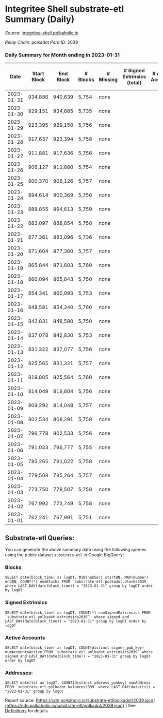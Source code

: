 # Integritee Shell substrate-etl Summary (Daily)

_Source_: [integritee-shell.polkaholic.io](https://integritee-shell.polkaholic.io)

*Relay Chain*: polkadot
*Para ID*: 2039



### Daily Summary for Month ending in 2023-01-31


| Date | Start Block | End Block | # Blocks | # Missing | # Signed Extrinsics (total) | # Active Accounts | # Addresses with Balances | # Events | # Transfers | # XCM Transfers In | # XCM Transfers Out |
| ---- | ----------- | --------- | -------- | --------- | --------------------------- | ----------------- | ------------------------- | -------- | ----------- | ------------------ | ------------------- |
| 2023-01-31 | 934,886 | 940,639 | 5,754 | none  |  |  | 1 | 11,508 |   |   |   |
| 2023-01-30 | 929,151 | 934,885 | 5,735 | none  |  |  | 1 | 11,470 |   |   |   |
| 2023-01-29 | 923,395 | 929,150 | 5,756 | none  |  |  | 1 | 11,512 |   |   |   |
| 2023-01-28 | 917,637 | 923,394 | 5,758 | none  |  |  | 1 | 11,516 |   |   |   |
| 2023-01-27 | 911,881 | 917,636 | 5,756 | none  |  |  | 1 | 11,512 |   |   |   |
| 2023-01-26 | 906,127 | 911,880 | 5,754 | none  |  |  | 1 | 11,508 |   |   |   |
| 2023-01-25 | 900,370 | 906,126 | 5,757 | none  |  |  | 1 | 11,514 |   |   |   |
| 2023-01-24 | 894,614 | 900,369 | 5,756 | none  |  |  | 1 | 11,512 |   |   |   |
| 2023-01-23 | 888,855 | 894,613 | 5,759 | none  |  |  | 1 | 11,518 |   |   |   |
| 2023-01-22 | 883,097 | 888,854 | 5,758 | none  |  |  | 1 | 11,516 |   |   |   |
| 2023-01-21 | 877,361 | 883,096 | 5,736 | none  |  |  | 1 | 11,472 |   |   |   |
| 2023-01-20 | 871,604 | 877,360 | 5,757 | none  |  |  | 1 | 11,514 |   |   |   |
| 2023-01-19 | 865,844 | 871,603 | 5,760 | none  |  |  | 1 | 11,520 |   |   |   |
| 2023-01-18 | 860,094 | 865,843 | 5,750 | none  |  |  | 1 | 11,500 |   |   |   |
| 2023-01-17 | 854,341 | 860,093 | 5,753 | none  |  |  | 1 | 11,506 |   |   |   |
| 2023-01-16 | 848,581 | 854,340 | 5,760 | none  |  |  | 1 | 11,520 |   |   |   |
| 2023-01-15 | 842,831 | 848,580 | 5,750 | none  |  |  | 1 | 11,500 |   |   |   |
| 2023-01-14 | 837,078 | 842,830 | 5,753 | none  |  |  | 1 | 11,506 |   |   |   |
| 2023-01-13 | 831,322 | 837,077 | 5,756 | none  |  |  | 1 | 11,512 |   |   |   |
| 2023-01-12 | 825,565 | 831,321 | 5,757 | none  |  |  | 1 | 11,514 |   |   |   |
| 2023-01-11 | 819,805 | 825,564 | 5,760 | none  |  |  | 1 | 11,520 |   |   |   |
| 2023-01-10 | 814,049 | 819,804 | 5,756 | none  |  |  | 1 | 11,512 |   |   |   |
| 2023-01-09 | 808,292 | 814,048 | 5,757 | none  |  |  | 1 | 11,514 |   |   |   |
| 2023-01-08 | 802,534 | 808,291 | 5,758 | none  |  |  | 1 | 11,516 |   |   |   |
| 2023-01-07 | 796,778 | 802,533 | 5,756 | none  |  |  | 1 | 11,512 |   |   |   |
| 2023-01-06 | 791,023 | 796,777 | 5,755 | none  |  |  | 1 | 11,510 |   |   |   |
| 2023-01-05 | 785,265 | 791,022 | 5,758 | none  |  |  | 1 | 11,516 |   |   |   |
| 2023-01-04 | 779,508 | 785,264 | 5,757 | none  |  |  | 1 | 11,514 |   |   |   |
| 2023-01-03 | 773,750 | 779,507 | 5,758 | none  |  |  | 1 | 11,516 |   |   |   |
| 2023-01-02 | 767,992 | 773,749 | 5,758 | none  |  |  | 1 | 11,516 |   |   |   |
| 2023-01-01 | 762,241 | 767,991 | 5,751 | none  |  |  | 1 | 11,502 |   |   |   |

## Substrate-etl Queries:
You can generate the above summary data using the following queries using the public dataset `substrate-etl` in Google BigQuery:


### Blocks
```
SELECT date(block_time) as logDT, MIN(number) startBN, MAX(number) endBN, COUNT(*) numBlocks FROM `substrate-etl.polkadot.blocks2039`  where LAST_DAY(date(block_time)) = "2023-01-31" group by logDT order by logDT
```


### Signed Extrinsics
```
SELECT date(block_time) as logDT, COUNT(*) numSignedExtrinsics FROM `substrate-etl.polkadot.extrinsics2039`  where signed and LAST_DAY(date(block_time)) = "2023-01-31" group by logDT order by logDT
```


### Active Accounts
```
SELECT date(block_time) as logDT, COUNT(distinct signer_pub_key) numAccountsActive FROM `substrate-etl.polkadot.extrinsics2039` where signed and LAST_DAY(date(block_time)) = "2023-01-31" group by logDT order by logDT
```


### Addresses:
```
SELECT date(ts) as logDT, COUNT(distinct address_pubkey) numAddress FROM `substrate-etl.polkadot.balances2039` where LAST_DAY(date(ts)) = "2023-01-31" group by logDT
```



Report source: [https://cdn.polkaholic.io/substrate-etl/polkadot/2039.json](https://cdn.polkaholic.io/substrate-etl/polkadot/2039.json) | See [Definitions](/DEFINITIONS.md) for details
